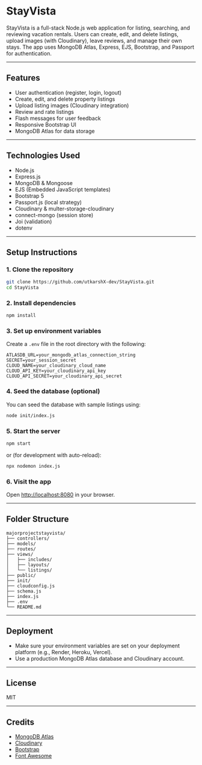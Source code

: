 # StayVista

StayVista is a full-stack Node.js web application for listing, searching, and reviewing vacation rentals. Users can create, edit, and delete listings, upload images (with Cloudinary), leave reviews, and manage their own stays. The app uses MongoDB Atlas, Express, EJS, Bootstrap, and Passport for authentication.

---

## Features

- User authentication (register, login, logout)
- Create, edit, and delete property listings
- Upload listing images (Cloudinary integration)
- Review and rate listings
- Flash messages for user feedback
- Responsive Bootstrap UI
- MongoDB Atlas for data storage

---

## Technologies Used

- Node.js
- Express.js
- MongoDB & Mongoose
- EJS (Embedded JavaScript templates)
- Bootstrap 5
- Passport.js (local strategy)
- Cloudinary & multer-storage-cloudinary
- connect-mongo (session store)
- Joi (validation)
- dotenv

---

## Setup Instructions

### 1. Clone the repository

```sh
git clone https://github.com/utkarshX-dev/StayVista.git
cd StayVista
```

### 2. Install dependencies

```sh
npm install
```

### 3. Set up environment variables

Create a `.env` file in the root directory with the following:

```
ATLASDB_URL=your_mongodb_atlas_connection_string
SECRET=your_session_secret
CLOUD_NAME=your_cloudinary_cloud_name
CLOUD_API_KEY=your_cloudinary_api_key
CLOUD_API_SECRET=your_cloudinary_api_secret
```

### 4. Seed the database (optional)

You can seed the database with sample listings using:

```sh
node init/index.js
```

### 5. Start the server

```sh
npm start
```
or (for development with auto-reload):
```sh
npx nodemon index.js
```

### 6. Visit the app

Open [http://localhost:8080](http://localhost:8080) in your browser.

---

## Folder Structure

```
majorprojectstayvista/
├── controllers/
├── models/
├── routes/
├── views/
│   ├── includes/
│   ├── layouts/
│   └── listings/
├── public/
├── init/
├── cloudconfig.js
├── schema.js
├── index.js
├── .env
└── README.md
```

---

## Deployment

- Make sure your environment variables are set on your deployment platform (e.g., Render, Heroku, Vercel).
- Use a production MongoDB Atlas database and Cloudinary account.

---

## License

MIT

---

## Credits

- [MongoDB Atlas](https://www.mongodb.com/cloud/atlas)
- [Cloudinary](https://cloudinary.com/)
- [Bootstrap](https://getbootstrap.com/)
- [Font Awesome](https://fontawesome.com/)
